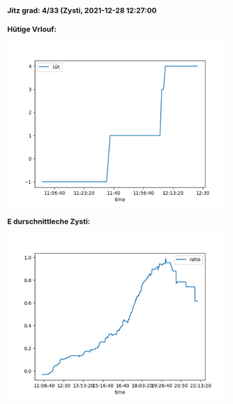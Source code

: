 ### Jitz grad: 4/33 (Zysti, 2021-12-28 12:27:00

### Hütige Vrlouf:
![Graph](Today.png)

### E durschnittleche Zysti:
![Graph](Zysti.png)